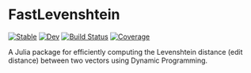 # FastLevenshtein

[![Stable](https://img.shields.io/badge/docs-stable-blue.svg)](https://mattkearns.github.io/FastLevenshtein.jl/stable)
[![Dev](https://img.shields.io/badge/docs-dev-blue.svg)](https://mattkearns.github.io/FastLevenshtein.jl/dev)
[![Build Status](https://travis-ci.com/mattkearns/FastLevenshtein.jl.svg?branch=master)](https://travis-ci.com/mattkearns/FastLevenshtein.jl)
[![Coverage](https://codecov.io/gh/mattkearns/FastLevenshtein.jl/branch/master/graph/badge.svg)](https://codecov.io/gh/mattkearns/FastLevenshtein.jl)

A Julia package for efficiently computing the Levenshtein distance (edit distance) between two vectors using Dynamic Programming.
